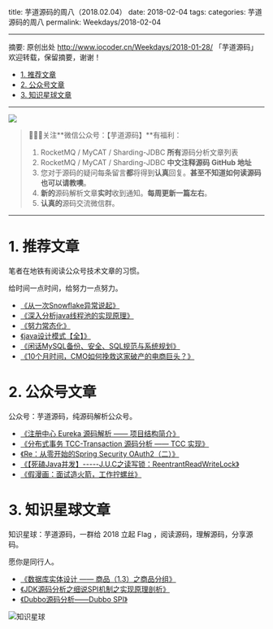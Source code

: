 title: 芋道源码的周八（2018.02.04）
date: 2018-02-04
tags:
categories: 芋道源码的周八
permalink: Weekdays/2018-02-04

-------

摘要: 原创出处 http://www.iocoder.cn/Weekdays/2018-01-28/ 「芋道源码」欢迎转载，保留摘要，谢谢！

- [1. 推荐文章](http://www.iocoder.cn/Weekdays/2018-02-04/)
- [2. 公众号文章](http://www.iocoder.cn/Weekdays/2018-02-04/)
- [3. 知识星球文章](http://www.iocoder.cn/Weekdays/2018-02-04/)

-------

![](http://www.iocoder.cn/images/common/wechat_mp_2017_07_31.jpg)

> 🙂🙂🙂关注**微信公众号：【芋道源码】**有福利：  
> 1. RocketMQ / MyCAT / Sharding-JDBC **所有**源码分析文章列表  
> 2. RocketMQ / MyCAT / Sharding-JDBC **中文注释源码 GitHub 地址**  
> 3. 您对于源码的疑问每条留言**都**将得到**认真**回复。**甚至不知道如何读源码也可以请教噢**。  
> 4. **新的**源码解析文章**实时**收到通知。**每周更新一篇左右**。  
> 5. **认真的**源码交流微信群。

-------

# 1. 推荐文章

笔者在地铁有阅读公众号技术文章的习惯。

给时间一点时间，给努力一点努力。

* [《从一次Snowflake异常说起》](https://mp.weixin.qq.com/s?__biz=MzUzNTY4NTYxMA==&mid=2247483653&idx=1&sn=4ffc977dd14600d9180b79ec3dc827ef&chksm=fa80f180cdf778966b99f242dd62de7cd0ec1ff17b65982f1d387f1cccdab3709cf72af045ef&mpshare=1&scene=1&srcid=0203NQLQvKwnuq7eB2Rcuvtr#rd)
* [《深入分析java线程池的实现原理》](https://mp.weixin.qq.com/s?__biz=MzU2NjIzNDk5NQ==&mid=2247483878&idx=1&sn=f607864bc7809f878b59f402ebb36406&chksm=fcaedbfacbd952ec2ad995acadeed2405e3f079fbe4c4f53fc4dc518cc3e398076e77a7828ac&mpshare=1&scene=1&srcid=0131RhrHn86MYJDgsm4GG7d2#rd)
* [《努力常态化》](https://mp.weixin.qq.com/s?__biz=MjM5MDkyMzk3OA==&mid=2649820263&idx=1&sn=004836e6535db578255ceb7a565fdb2a&chksm=beb8c1c289cf48d48e6d90f7e07a15c9ab376778dfdbd71160b128f8d548f67f6a7e8e513fae&mpshare=1&scene=1&srcid=0131Bw4nwxmJhBWkRWlWUhW0#rd)
* [《java设计模式【全】》](https://mp.weixin.qq.com/s?__biz=MzI4Njc5NjM1NQ==&mid=2247484804&idx=1&sn=108f79096a2cdd77996e7c2a4d337b8f&chksm=ebd63aa8dca1b3bec6cf720c9d0f4487fcf957aab1f43312fe6d9b59df2feae92aeacc967ed2&mpshare=1&scene=1&srcid=0127HTQZK7IfFT9HXU8j8Rkc#rd)
* [《闲话MySQL备份、安全、SQL规范与系统规划》](https://mp.weixin.qq.com/s?__biz=MzI4NTA1MDEwNg==&mid=2650762390&idx=1&sn=08785460b23a1454b66f5e931fca086b&chksm=f3f9d903c48e50150d507ccf7aa36a59c9e310c409354e6f10207bfd6065468fce44b708c0c9&mpshare=1&scene=1&srcid=0201t4BFPkUFQu7MYvmNShsk#rd)
* [《10个月时间，CMO如何挽救这家破产的电商巨头？》](https://mp.weixin.qq.com/s?__biz=MzU0NTAzMzgxMA==&mid=2247484216&idx=1&sn=5feff2489d3f533b8c3f04a2ad201d51&chksm=fb725805cc05d11306aabca0e4141becbfa2d43da397489320fcd04b5e5947f33bb847abf93e&mpshare=1&scene=1&srcid=0202GBjcBN30VNgQ27idk6tZ#rd)

# 2. 公众号文章

公众号：芋道源码，纯源码解析公众号。

* [《注册中心 Eureka 源码解析 —— 项目结构简介》](https://mp.weixin.qq.com/s?__biz=MzUzMTA2NTU2Ng==&mid=2247484031&idx=1&sn=4e027dde219ee2fc35fa8b397afab4ce&chksm=fa497dcecd3ef4d828c2ea346eb2fe4d86da4afe036780443d600260aea1ba721e3c23453fa2#rd)
* [《分布式事务 TCC-Transaction 源码分析 —— TCC 实现》](https://mp.weixin.qq.com/s?__biz=MzUzMTA2NTU2Ng==&mid=2247484038&idx=1&sn=fb9b8f91146eed545a5464bd85675d15&chksm=fa497d37cd3ef4212df9d16cd685273c01ba992f59ef50b838970004153ca4364fd163eb7c06#rd)
* [《Re：从零开始的Spring Security OAuth2（二）》](https://mp.weixin.qq.com/s?__biz=MzUzMTA2NTU2Ng==&mid=2247484039&idx=1&sn=822f9bdf0b3833cb2a44920d07831073&chksm=fa497d36cd3ef420dc3bb1482551aae225b8c8e9a74a8eda07e802d6cc0746d6d29ef9664684#rd)
* [《【死磕Java并发】-----J.U.C之读写锁：ReentrantReadWriteLock》](https://mp.weixin.qq.com/s?__biz=MzUzMTA2NTU2Ng==&mid=2247484040&idx=1&sn=60633c2dc4814b26dc4b39bb2bb5d4dd&chksm=fa497d39cd3ef42f539cd0576c1a3575ee27307048248571e954f0ff21a5a9b1ddfab522c834#rd)
* [《假漫画：面试造火箭，工作拧螺丝》](https://mp.weixin.qq.com/s?__biz=MzUzMTA2NTU2Ng==&mid=2247484045&idx=1&sn=07791a0ab4f6f743163b9f15b2bc2c4e&chksm=fa497d3ccd3ef42a6e5985ae16839d11ed7ced3cd479bd11e9dca766e74fb3cb63633b3165b1#rd)

# 3. 知识星球文章 

知识星球：芋道源码，一群给 2018 立起 Flag ，阅读源码，理解源码，分享源码。

愿你是同行人。

* [《数据库实体设计 —— 商品（1.3）之商品分组》](#)
* [《JDK源码分析之细说SPI机制之实现原理剖析》](#)
* [《Dubbo源码分析——Dubbo SPI》](#)

![知识星球](http://www.iocoder.cn/images/Architecture/2017_12_29/01.png)

